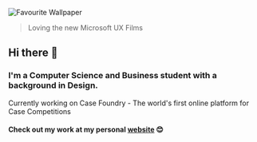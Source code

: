 ![Favourite Wallpaper](https://justinzhang.imfast.io/MS2.jpg)
> Loving the new Microsoft UX Films

## Hi there 👋

### I'm a Computer Science and Business student with a background in Design. 
Currently working on Case Foundry - The world's first online platform for Case Competitions

#### Check out my work at my personal [website](https://justinzhang.ca/) 😊
